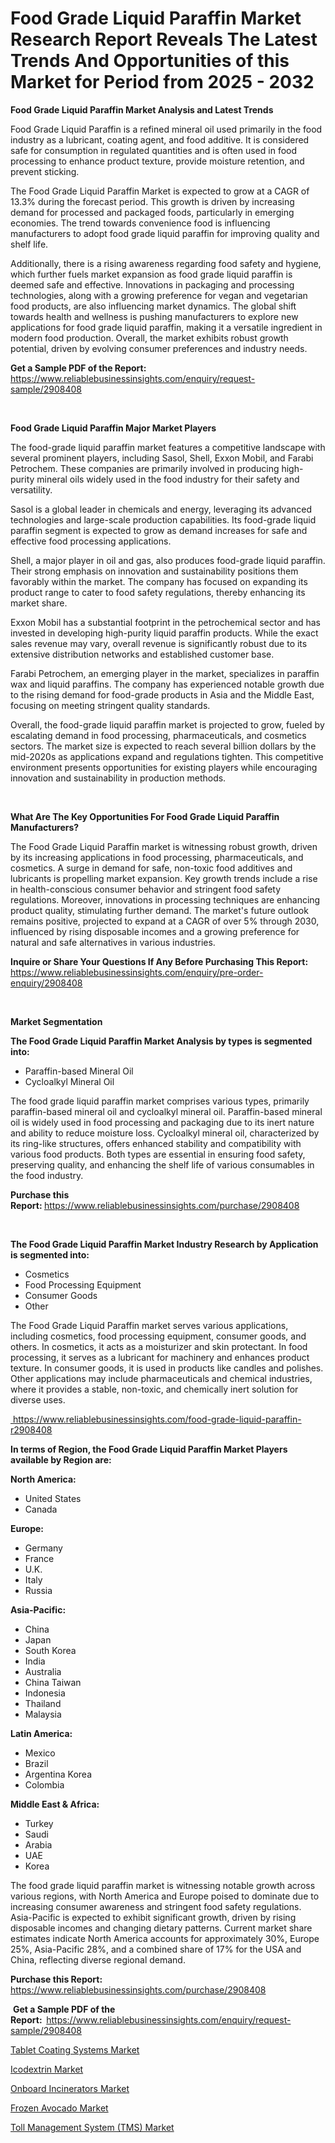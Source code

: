 <p><h1>Food Grade Liquid Paraffin Market Research Report Reveals The Latest Trends And Opportunities of this Market for Period from 2025 - 2032</h1></p><p><strong>Food Grade Liquid Paraffin Market Analysis and Latest Trends</strong></p>
<p><p>Food Grade Liquid Paraffin is a refined mineral oil used primarily in the food industry as a lubricant, coating agent, and food additive. It is considered safe for consumption in regulated quantities and is often used in food processing to enhance product texture, provide moisture retention, and prevent sticking.</p><p>The Food Grade Liquid Paraffin Market is expected to grow at a CAGR of 13.3% during the forecast period. This growth is driven by increasing demand for processed and packaged foods, particularly in emerging economies. The trend towards convenience food is influencing manufacturers to adopt food grade liquid paraffin for improving quality and shelf life.</p><p>Additionally, there is a rising awareness regarding food safety and hygiene, which further fuels market expansion as food grade liquid paraffin is deemed safe and effective. Innovations in packaging and processing technologies, along with a growing preference for vegan and vegetarian food products, are also influencing market dynamics. The global shift towards health and wellness is pushing manufacturers to explore new applications for food grade liquid paraffin, making it a versatile ingredient in modern food production. Overall, the market exhibits robust growth potential, driven by evolving consumer preferences and industry needs.</p></p>
<p><strong>Get a Sample PDF of the Report:&nbsp;</strong> <a href="https://www.reliablebusinessinsights.com/enquiry/request-sample/2908408?utm_campaign=1847&utm_medium=2&utm_source=Github&utm_content=ia&utm_term=12032025&utm_id=food-grade-liquid-paraffin">https://www.reliablebusinessinsights.com/enquiry/request-sample/2908408</a></p>
<p>&nbsp;</p>
<p><strong>Food Grade Liquid Paraffin Major Market Players</strong></p>
<p><p>The food-grade liquid paraffin market features a competitive landscape with several prominent players, including Sasol, Shell, Exxon Mobil, and Farabi Petrochem. These companies are primarily involved in producing high-purity mineral oils widely used in the food industry for their safety and versatility.</p><p>Sasol is a global leader in chemicals and energy, leveraging its advanced technologies and large-scale production capabilities. Its food-grade liquid paraffin segment is expected to grow as demand increases for safe and effective food processing applications.</p><p>Shell, a major player in oil and gas, also produces food-grade liquid paraffin. Their strong emphasis on innovation and sustainability positions them favorably within the market. The company has focused on expanding its product range to cater to food safety regulations, thereby enhancing its market share.</p><p>Exxon Mobil has a substantial footprint in the petrochemical sector and has invested in developing high-purity liquid paraffin products. While the exact sales revenue may vary, overall revenue is significantly robust due to its extensive distribution networks and established customer base.</p><p>Farabi Petrochem, an emerging player in the market, specializes in paraffin wax and liquid paraffins. The company has experienced notable growth due to the rising demand for food-grade products in Asia and the Middle East, focusing on meeting stringent quality standards.</p><p>Overall, the food-grade liquid paraffin market is projected to grow, fueled by escalating demand in food processing, pharmaceuticals, and cosmetics sectors. The market size is expected to reach several billion dollars by the mid-2020s as applications expand and regulations tighten. This competitive environment presents opportunities for existing players while encouraging innovation and sustainability in production methods.</p></p>
<p>&nbsp;</p>
<p><strong>What Are The Key Opportunities For Food Grade Liquid Paraffin Manufacturers?</strong></p>
<p><p>The Food Grade Liquid Paraffin market is witnessing robust growth, driven by its increasing applications in food processing, pharmaceuticals, and cosmetics. A surge in demand for safe, non-toxic food additives and lubricants is propelling market expansion. Key growth trends include a rise in health-conscious consumer behavior and stringent food safety regulations. Moreover, innovations in processing techniques are enhancing product quality, stimulating further demand. The market's future outlook remains positive, projected to expand at a CAGR of over 5% through 2030, influenced by rising disposable incomes and a growing preference for natural and safe alternatives in various industries.</p></p>
<p><strong>Inquire or Share Your Questions If Any Before Purchasing This Report:</strong> <a href="https://www.reliablebusinessinsights.com/enquiry/pre-order-enquiry/2908408?utm_campaign=1847&utm_medium=2&utm_source=Github&utm_content=ia&utm_term=12032025&utm_id=food-grade-liquid-paraffin">https://www.reliablebusinessinsights.com/enquiry/pre-order-enquiry/2908408</a></p>
<p>&nbsp;</p>
<p><strong>Market Segmentation</strong></p>
<p><strong>The Food Grade Liquid Paraffin Market Analysis by types is segmented into:</strong></p>
<p><ul><li>Paraffin-based Mineral Oil</li><li>Cycloalkyl Mineral Oil</li></ul></p>
<p><p>The food grade liquid paraffin market comprises various types, primarily paraffin-based mineral oil and cycloalkyl mineral oil. Paraffin-based mineral oil is widely used in food processing and packaging due to its inert nature and ability to reduce moisture loss. Cycloalkyl mineral oil, characterized by its ring-like structures, offers enhanced stability and compatibility with various food products. Both types are essential in ensuring food safety, preserving quality, and enhancing the shelf life of various consumables in the food industry.</p></p>
<p><strong>Purchase this Report:&nbsp;</strong><a href="https://www.reliablebusinessinsights.com/purchase/2908408?utm_campaign=1847&utm_medium=2&utm_source=Github&utm_content=ia&utm_term=12032025&utm_id=food-grade-liquid-paraffin">https://www.reliablebusinessinsights.com/purchase/2908408</a></p>
<p>&nbsp;</p>
<p><strong>The Food Grade Liquid Paraffin Market Industry Research by Application is segmented into:</strong></p>
<p><ul><li>Cosmetics</li><li>Food Processing Equipment</li><li>Consumer Goods</li><li>Other</li></ul></p>
<p><p>The Food Grade Liquid Paraffin market serves various applications, including cosmetics, food processing equipment, consumer goods, and others. In cosmetics, it acts as a moisturizer and skin protectant. In food processing, it serves as a lubricant for machinery and enhances product texture. In consumer goods, it is used in products like candles and polishes. Other applications may include pharmaceuticals and chemical industries, where it provides a stable, non-toxic, and chemically inert solution for diverse uses.</p></p>
<p><a href="https://www.reliablebusinessinsights.com/food-grade-liquid-paraffin-r2908408?utm_campaign=1847&utm_medium=2&utm_source=Github&utm_content=ia&utm_term=12032025&utm_id=food-grade-liquid-paraffin">&nbsp;https://www.reliablebusinessinsights.com/food-grade-liquid-paraffin-r2908408</a></p>
<p><strong>In terms of Region, the Food Grade Liquid Paraffin Market Players available by Region are:</strong></p>
<p>
    <p> <strong> North America: </strong>
        <ul>
            <li>United States</li>
            <li>Canada</li>
        </ul>
        </p> 
    <p> <strong> Europe: </strong>
        <ul>
            <li>Germany</li>
            <li>France</li>
            <li>U.K.</li>
            <li>Italy</li>
            <li>Russia</li>
        </ul>
        </p> 
    <p> <strong> Asia-Pacific: </strong>
        <ul>
            <li>China</li>
            <li>Japan</li>
            <li>South Korea</li>
            <li>India</li>
            <li>Australia</li>
            <li>China Taiwan</li>
            <li>Indonesia</li>
            <li>Thailand</li>
            <li>Malaysia</li>
        </ul>
        </p> 
    <p> <strong> Latin America: </strong>
        <ul>
            <li>Mexico</li>
            <li>Brazil</li>
            <li>Argentina Korea</li>
            <li>Colombia</li>
        </ul>
        </p> 
    <p> <strong> Middle East & Africa: </strong>
        <ul>
            <li>Turkey</li>
            <li>Saudi</li>
            <li>Arabia</li>
            <li>UAE</li>
            <li>Korea</li>
        </ul>
    </p>
    </p>
<p><p>The food grade liquid paraffin market is witnessing notable growth across various regions, with North America and Europe poised to dominate due to increasing consumer awareness and stringent food safety regulations. Asia-Pacific is expected to exhibit significant growth, driven by rising disposable incomes and changing dietary patterns. Current market share estimates indicate North America accounts for approximately 30%, Europe 25%, Asia-Pacific 28%, and a combined share of 17% for the USA and China, reflecting diverse regional demand.</p></p>
<p><strong>Purchase this Report: </strong><a href="https://www.reliablebusinessinsights.com/purchase/2908408?utm_campaign=1847&utm_medium=2&utm_source=Github&utm_content=ia&utm_term=12032025&utm_id=food-grade-liquid-paraffin">https://www.reliablebusinessinsights.com/purchase/2908408</a></p>
<p>&nbsp;<strong>Get a Sample PDF of the Report:&nbsp;&nbsp;</strong><a href="https://www.reliablebusinessinsights.com/enquiry/request-sample/2908408?utm_campaign=1847&utm_medium=2&utm_source=Github&utm_content=ia&utm_term=12032025&utm_id=food-grade-liquid-paraffin">https://www.reliablebusinessinsights.com/enquiry/request-sample/2908408</a></p>
<p><strong></strong></p>
<p><p><a href="https://github.com/joubehobock75/Market-Research-Report-List-1/blob/main/tablet-coating-systems-market.md?utm_campaign=1847&utm_medium=2&utm_source=Github&utm_content=ia&utm_term=12032025&utm_id=food-grade-liquid-paraffin">Tablet Coating Systems Market</a></p><p><a href="https://github.com/vigatoimrene04/Market-Research-Report-List-1/blob/main/icodextrin-market.md?utm_campaign=1847&utm_medium=2&utm_source=Github&utm_content=ia&utm_term=12032025&utm_id=food-grade-liquid-paraffin">Icodextrin Market</a></p><p><a href="https://github.com/ozolsgasko02/Market-Research-Report-List-1/blob/main/onboard-incinerators-market.md?utm_campaign=1847&utm_medium=2&utm_source=Github&utm_content=ia&utm_term=12032025&utm_id=food-grade-liquid-paraffin">Onboard Incinerators Market</a></p><p><a href="https://github.com/gasiorgary79/Market-Research-Report-List-1/blob/main/frozen-avocado-market.md?utm_campaign=1847&utm_medium=2&utm_source=Github&utm_content=ia&utm_term=12032025&utm_id=food-grade-liquid-paraffin">Frozen Avocado Market</a></p><p><a href="https://github.com/supashcriana/Market-Research-Report-List-1/blob/main/toll-management-system-tms-market.md?utm_campaign=1847&utm_medium=2&utm_source=Github&utm_content=ia&utm_term=12032025&utm_id=food-grade-liquid-paraffin">Toll Management System (TMS) Market</a></p></p>